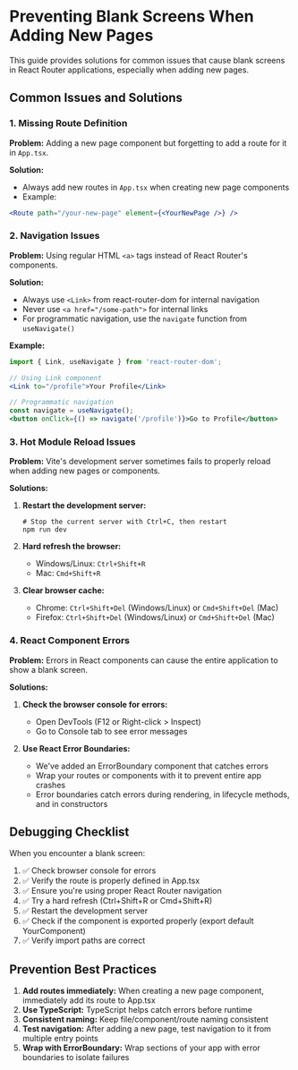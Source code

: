 # Preventing Blank Screens When Adding New Pages

This guide provides solutions for common issues that cause blank screens in React Router applications, especially when adding new pages.

## Common Issues and Solutions

### 1. Missing Route Definition

**Problem:** Adding a new page component but forgetting to add a route for it in `App.tsx`.

**Solution:**
- Always add new routes in `App.tsx` when creating new page components
- Example:
```jsx
<Route path="/your-new-page" element={<YourNewPage />} />
```

### 2. Navigation Issues

**Problem:** Using regular HTML `<a>` tags instead of React Router's components.

**Solution:**
- Always use `<Link>` from react-router-dom for internal navigation
- Never use `<a href="/some-path">` for internal links
- For programmatic navigation, use the `navigate` function from `useNavigate()`

**Example:**
```jsx
import { Link, useNavigate } from 'react-router-dom';

// Using Link component
<Link to="/profile">Your Profile</Link>

// Programmatic navigation
const navigate = useNavigate();
<button onClick={() => navigate('/profile')}>Go to Profile</button>
```

### 3. Hot Module Reload Issues

**Problem:** Vite's development server sometimes fails to properly reload when adding new pages or components.

**Solutions:**
1. **Restart the development server:**
   ```
   # Stop the current server with Ctrl+C, then restart
   npm run dev
   ```

2. **Hard refresh the browser:**
   - Windows/Linux: `Ctrl+Shift+R`
   - Mac: `Cmd+Shift+R`

3. **Clear browser cache:**
   - Chrome: `Ctrl+Shift+Del` (Windows/Linux) or `Cmd+Shift+Del` (Mac)
   - Firefox: `Ctrl+Shift+Del` (Windows/Linux) or `Cmd+Shift+Del` (Mac)

### 4. React Component Errors

**Problem:** Errors in React components can cause the entire application to show a blank screen.

**Solutions:**
1. **Check the browser console for errors:**
   - Open DevTools (F12 or Right-click > Inspect)
   - Go to Console tab to see error messages

2. **Use React Error Boundaries:**
   - We've added an ErrorBoundary component that catches errors
   - Wrap your routes or components with it to prevent entire app crashes
   - Error boundaries catch errors during rendering, in lifecycle methods, and in constructors

## Debugging Checklist

When you encounter a blank screen:

1. ✅ Check browser console for errors
2. ✅ Verify the route is properly defined in App.tsx
3. ✅ Ensure you're using proper React Router navigation
4. ✅ Try a hard refresh (Ctrl+Shift+R or Cmd+Shift+R)
5. ✅ Restart the development server
6. ✅ Check if the component is exported properly (export default YourComponent)
7. ✅ Verify import paths are correct

## Prevention Best Practices

1. **Add routes immediately:** When creating a new page component, immediately add its route to App.tsx
2. **Use TypeScript:** TypeScript helps catch errors before runtime
3. **Consistent naming:** Keep file/component/route naming consistent
4. **Test navigation:** After adding a new page, test navigation to it from multiple entry points
5. **Wrap with ErrorBoundary:** Wrap sections of your app with error boundaries to isolate failures 